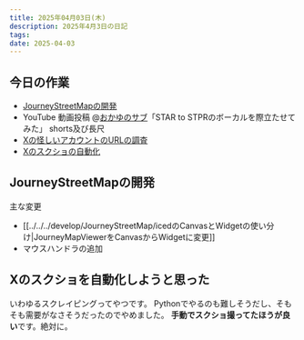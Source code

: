 ```yaml
---
title: 2025年04月03日(木)
description: 2025年4月3日の日記
tags:
date: 2025-04-03
---
```


## 今日の作業
- [JourneyStreetMapの開発](#JourneyStreetMapの開発)
- YouTube 動画投稿 @[おかゆのサブ](../../../favorite/おかゆのサブ.md)「STAR to STPRのボーカルを際立たせてみた」 shorts及び長尺
- [Xの怪しいアカウントのURLの調査](../../../favorite/STPR/すとふぇす詐欺垢.md)
- [Xのスクショの自動化](#Xのスクショを自動化しようと思った)
## JourneyStreetMapの開発
主な変更
- [[../../../develop/JourneyStreetMap/icedのCanvasとWidgetの使い分け|JourneyMapViewerをCanvasからWidgetに変更]]
- マウスハンドラの追加
## Xのスクショを自動化しようと思った
いわゆるスクレイピングってやつです。
Pythonでやるのも難しそうだし、そもそも需要がなさそうだったのでやめました。
**手動でスクショ撮ってたほうが良い**です。絶対に。

